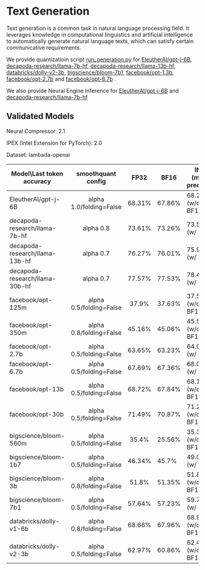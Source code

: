 # Text Generation
Text generation is a common task in natural language processing field. It leverages knowledge in computational linguistics and artificial intelligence to automatically generate natural language texts, which can satisfy certain communicative requirements.

We provide quantizatioin script [run_generation.py](./quantization/run_generation.py) for [EleutherAI/gpt-j-6B](https://huggingface.co/EleutherAI/gpt-j-6B),  [decapoda-research/llama-7b-hf](https://huggingface.co/decapoda-research/llama-7b-hf), [decapoda-research/llama-13b-hf](https://huggingface.co/decapoda-research/llama-13b-hf), [databricks/dolly-v2-3b](https://huggingface.co/databricks/dolly-v2-3b), [bigscience/bloom-7b1](https://huggingface.co/bigscience/bloom-7b1), [facebook/opt-1.3b](https://huggingface.co/facebook/opt-1.3b), [facebook/opt-2.7b](https://huggingface.co/facebook/opt-2.7b) and [facebook/opt-6.7b](https://huggingface.co/facebook/opt-6.7b) .


We also provide Neural Engine Inference for [EleutherAI/gpt-j-6B](https://huggingface.co/EleutherAI/gpt-j-6B) and [decapoda-research/llama-7b-hf](https://huggingface.co/decapoda-research/llama-7b-hf)


## Validated Models
Neural Compressor: 2.1

IPEX (Intel Extension for PyTorch): 2.0

Dataset: lambada-openai


| Model\Last token accuracy |  smoothquant config  | FP32  | BF16 | INT8 (mixed precision) |
|---------------------|:------:|:----------------------:|-----------------------|-----------------------------------|
| EleutherAI/gpt-j-6B | alpha 1.0/folding=False | 68.31% | 67.86% | 68.21% (w/o BF16) |
| decapoda-research/llama-7b-hf | alpha 0.8 | 73.61% | 73.26% | 73.57% (w/ FP32) |
| decapoda-research/llama-13b-hf | alpha 0.7 | 76.27% | 76.01% | 75.90% (w/ FP32) |
| decapoda-research/llama-30b-hf | alpha 0.7 | 77.57% | 77.53% | 78.40% (w/ FP32) |
| facebook/opt-125m   | alpha 0.5/folding=False | 37.9% | 37.63% | 37.57% (w/o BF16) |
| facebook/opt-350m   | alpha 0.8/folding=False | 45.16% | 45.06% | 45.53% (w/o BF16) |
| facebook/opt-2.7b   | alpha 0.5/folding=False | 63.65% | 63.23% | 64.04% (w/ BF16) |
| facebook/opt-6.7b   | alpha 0.5/folding=False | 67.69% | 67.36% | 68.04% (w/ BF16) |
| facebook/opt-13b   | alpha 0.5/folding=False | 68.72% | 67.84% | 68.14% (w/o BF16) |
| facebook/opt-30b   | alpha 0.5/folding=False | 71.49% | 70.87% | 71.28% (w/o BF16) |
| bigscience/bloom-560m   | alpha 0.5/folding=False | 35.4% | 25.56% | 35.36% (w/o BF16) |
| bigscience/bloom-1b7   | alpha 0.5/folding=False | 46.34% | 45.7% | 49.06% (w/ BF16) |
| bigscience/bloom-3b   | alpha 0.8/folding=False | 51.8% | 51.35% | 51.85% (w/o BF16) |
| bigscience/bloom-7b1   | alpha 0.5/folding=False | 57.64% | 57.23% | 59.77% (w/ BF16) |
| databricks/dolly-v1-6b   | alpha 0.8/folding=False | 68.66% | 67.96% | 68.95% (w/o BF16) |
| databricks/dolly-v2-3b   | alpha 0.5/folding=False | 62.97% | 60.86% | 62.47% (w/o BF16) |


